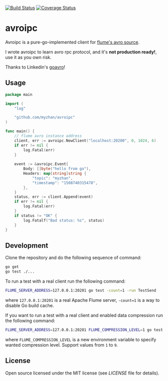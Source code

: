 [![Build Status](https://github.com/myzhan/avroipc/workflows/Go/badge.svg)](https://github.com/myzhan/avroipc/actions?workflow=Go)
[![Coverage Status](https://coveralls.io/repos/github/myzhan/avroipc/badge.svg?branch=master)](https://coveralls.io/github/myzhan/avroipc?branch=master)

# avroipc

Avroipc is a pure-go-implemented client for [flume's avro source](http://flume.apache.org/FlumeUserGuide.html#avro-source).

I wrote avroipc to learn avro rpc protocol, and it's **not production ready!**, use it as you own risk.

Thanks to Linkedin's [goavro](https://github.com/linkedin/goavro)!

## Usage

```go
package main

import (
    "log"

    "github.com/myzhan/avroipc"
)

func main() {
    // flume avro instance address
    client, err := avroipc.NewClient("localhost:20200", 0, 1024, 6)
    if err != nil {
        log.Fatal(err)
    }
    
    event := &avroipc.Event{
        Body: []byte("hello from go"),
    	Headers: map[string]string {
            "topic": "myzhan",
            "timestamp": "1508740315478",
        },
    }
    status, err := client.Append(event)
    if err != nil {
        log.Fatal(err)
    }
    if status != "OK" {
        log.Fatalf("Bad status: %s", status)
    }
}
```

## Development

Clone the repository and do the following sequence of command:
```bash
go get
go test ./...
```

To run a test with a real client run the following command:
```bash
FLUME_SERVER_ADDRESS=127.0.0.1:20201 go test -count=1 -run TestSend
```
where `127.0.0.1:20201` is a real Apache Flume server, `-count=1` is a way to disable Go build cache.

If you want to run a test with a real client and enabled data compression run the following command:
```bash
FLUME_SERVER_ADDRESS=127.0.0.1:20201 FLUME_COMPRESSION_LEVEL=1 go test -count=1 -run TestSend
```
where `FLUME_COMPRESSION_LEVEL` is a new environment variable to specify wanted compression level.
Support values from `1` to `9`.

## License

Open source licensed under the MIT license (see _LICENSE_ file for details).
